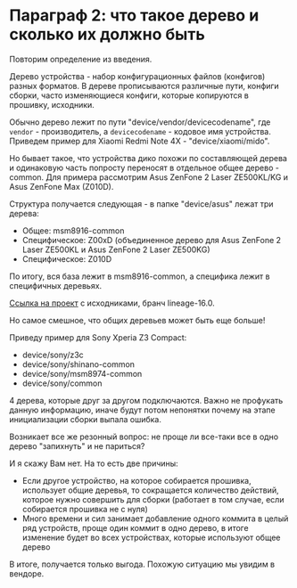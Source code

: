 # Параграф 2: что такое дерево и сколько их должно быть

Повторим определение из введения.

Дерево устройства - набор конфигурационных файлов (конфигов) разных форматов. В дереве прописываются различные пути, конфиги сборки, часто изменяющиеся конфиги, которые копируются в прошивку, исходники.

Обычно дерево лежит по пути "device/vendor/devicecodename", где `vendor` - производитель, а `devicecodename` - кодовое имя устройства. Приведем пример для Xiaomi Redmi Note 4X - "device/xiaomi/mido".

Но бывает такое, что устройства дико похожи по составляющей дерева и одинаковую часть попросту переносят в отдельное общее дерево - common. Для примера рассмотрим Asus ZenFone 2 Laser ZE500KL/KG и Asus ZenFone Max (Z010D).

Структура получается следующая - в папке "device/asus" лежат три дерева:

- Общее: msm8916-common
- Специфическое: Z00xD (объединенное дерево для Asus ZenFone 2 Laser ZE500KL и Asus ZenFone 2 Laser ZE500KG)
- Специфическое: Z010D

По итогу, вся база лежит в msm8916-common, а специфика лежит в специфичных деревьях.

[Ссылка на проект](https://github.com/Asus-MSM8916) с исходниками, бранч lineage-16.0.

Но самое смешное, что общих деревьев может быть еще больше!

Приведу пример для Sony Xperia Z3 Compact:

- device/sony/z3c
- device/sony/shinano-common
- device/sony/msm8974-common
- device/sony/common

4 дерева, которые друг за другом подключаются. Важно не профукать данную информацию, иначе будут потом непонятки почему на этапе инициализации сборки выпала ошибка.

Возникает все же резонный вопрос: не проще ли все-таки все в одно дерево "запихнуть" и не париться?

И я скажу Вам нет. На то есть две причины:

- Если другое устройство, на которое собирается прошивка, использует общие деревья, то сокращается количество действий, которое нужно совершить для сборки (работает в том случае, если собирается прошивка не с нуля)
- Много времени и сил занимает добавление одного коммита в целый ряд устройств, проще один коммит в одно дерево, в итоге изменение будет во всех устройствах, которые используют общее дерево

В итоге, получается только выгода. Похожую ситуацию мы увидим в вендоре.